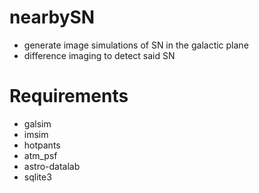 # nearbySN

- generate image simulations of SN in the galactic plane
- difference imaging to detect said SN

Requirements
============
- galsim
- imsim
- hotpants
- atm_psf
- astro-datalab
- sqlite3
